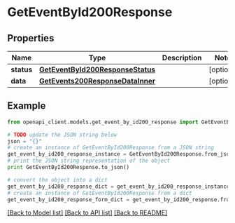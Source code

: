 # GetEventById200Response


## Properties
Name | Type | Description | Notes
------------ | ------------- | ------------- | -------------
**status** | [**GetEventById200ResponseStatus**](GetEventById200ResponseStatus.md) |  | [optional] 
**data** | [**GetEvents200ResponseDataInner**](GetEvents200ResponseDataInner.md) |  | [optional] 

## Example

```python
from openapi_client.models.get_event_by_id200_response import GetEventById200Response

# TODO update the JSON string below
json = "{}"
# create an instance of GetEventById200Response from a JSON string
get_event_by_id200_response_instance = GetEventById200Response.from_json(json)
# print the JSON string representation of the object
print GetEventById200Response.to_json()

# convert the object into a dict
get_event_by_id200_response_dict = get_event_by_id200_response_instance.to_dict()
# create an instance of GetEventById200Response from a dict
get_event_by_id200_response_form_dict = get_event_by_id200_response.from_dict(get_event_by_id200_response_dict)
```
[[Back to Model list]](../README.md#documentation-for-models) [[Back to API list]](../README.md#documentation-for-api-endpoints) [[Back to README]](../README.md)


